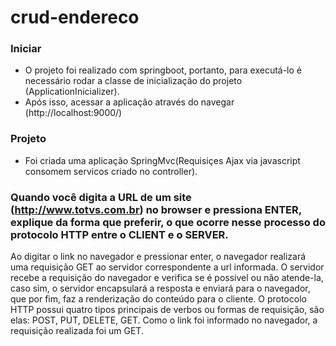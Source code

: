 # crud-endereco
 
### Iniciar
 - O projeto foi realizado com springboot, portanto, para executá-lo é necessário rodar a  classe de inicialização do projeto
   (ApplicationInicializer).
 - Após isso, acessar a aplicação através do navegar (http://localhost:9000/)
 
### Projeto
 - Foi criada uma aplicação SpringMvc(Requisiçes Ajax via javascript consomem servicos criado no controller).
 


### Quando você digita a URL de um site (http://www.totvs.com.br) no browser e pressiona ENTER, explique da forma que preferir, o que ocorre nesse processo do protocolo HTTP entre o CLIENT e o SERVER. 

  Ao digitar o link no navegador e pressionar enter, o navegador realizará uma requisição GET ao servidor correspondente a url informada. 
  O servidor recebe a requisição do navegador e verifica se é possivel ou não atende-la, caso sim, o servidor encapsulará a resposta 
  e enviará para o navegador, que por fim, faz a renderização do conteúdo para o cliente. O protocolo HTTP possui quatro tipos principais 
  de verbos ou formas de requisição, são elas: POST, PUT, DELETE, GET. Como o link foi informado no navegador, a requisição 
  realizada foi um GET.      
